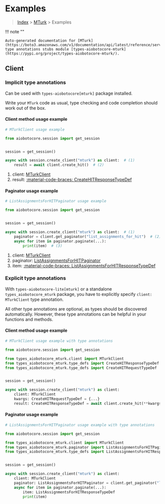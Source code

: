 # Examples

> [Index](../README.md) > [MTurk](./README.md) > Examples

!!! note ""

    Auto-generated documentation for [MTurk](https://boto3.amazonaws.com/v1/documentation/api/latest/reference/services/mturk.html#mturk)
    type annotations stubs module [types-aiobotocore-mturk](https://pypi.org/project/types-aiobotocore-mturk/).

## Client

### Implicit type annotations

Can be used with `types-aiobotocore[mturk]` package installed.

Write your `MTurk` code as usual,
type checking and code completion should work out of the box.



#### Client method usage example

```python
# MTurkClient usage example

from aiobotocore.session import get_session


session = get_session()

async with session.create_client("mturk") as client:  # (1)
    result = await client.create_hit()  # (2)
```

1. client: [MTurkClient](./client.md)
2. result: [:material-code-braces: CreateHITResponseTypeDef](./type_defs.md#createhitresponsetypedef)



#### Paginator usage example

```python
# ListAssignmentsForHITPaginator usage example

from aiobotocore.session import get_session


session = get_session()

async with session.create_client("mturk") as client:  # (1)
    paginator = client.get_paginator("list_assignments_for_hit")  # (2)
    async for item in paginator.paginate(...):
        print(item)  # (3)
```

1. client: [MTurkClient](./client.md)
2. paginator: [ListAssignmentsForHITPaginator](./paginators.md#listassignmentsforhitpaginator)
3. item: [:material-code-braces: ListAssignmentsForHITResponseTypeDef](./type_defs.md#listassignmentsforhitresponsetypedef)




### Explicit type annotations

With `types-aiobotocore-lite[mturk]`
or a standalone `types_aiobotocore_mturk` package, you have to explicitly specify
`client: MTurkClient` type annotation.

All other type annotations are optional, as types should be discovered automatically.
However, these type annotations can be helpful in your functions and methods.


#### Client method usage example

```python
# MTurkClient usage example with type annotations

from aiobotocore.session import get_session

from types_aiobotocore_mturk.client import MTurkClient
from types_aiobotocore_mturk.type_defs import CreateHITResponseTypeDef
from types_aiobotocore_mturk.type_defs import CreateHITRequestTypeDef


session = get_session()

async with session.create_client("mturk") as client:
    client: MTurkClient
    kwargs: CreateHITRequestTypeDef = {...}
    result: CreateHITResponseTypeDef = await client.create_hit(**kwargs)
```



#### Paginator usage example

```python
# ListAssignmentsForHITPaginator usage example with type annotations

from aiobotocore.session import get_session

from types_aiobotocore_mturk.client import MTurkClient
from types_aiobotocore_mturk.paginator import ListAssignmentsForHITPaginator
from types_aiobotocore_mturk.type_defs import ListAssignmentsForHITResponseTypeDef


session = get_session()

async with session.create_client("mturk") as client:
    client: MTurkClient
    paginator: ListAssignmentsForHITPaginator = client.get_paginator("list_assignments_for_hit")
    async for item in paginator.paginate(...):
        item: ListAssignmentsForHITResponseTypeDef
        print(item)
```


